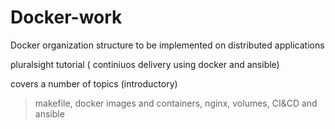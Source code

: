 # Docker-work
Docker organization structure to be implemented on distributed applications

pluralsight tutorial ( continiuos delivery using docker and ansible)

covers a number of topics (introductory)

> makefile, docker images and containers, nginx, volumes, CI&CD and ansible
